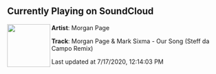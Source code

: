 ## Currently Playing on SoundCloud

[<img align="left" width="100" src="https://i1.sndcdn.com/artworks-ULE4ZwCLArVZ-0-t50x50.png">](https://soundcloud.com/morganpage/morgan-page-mark-sixma-our-1?in=morganpage/sets/our-song-steff-da-campo-remix)

**Artist**: Morgan Page 

**Track**: Morgan Page & Mark Sixma - Our Song (Steff da Campo Remix)

Last updated at 7/17/2020, 12:14:03 PM
